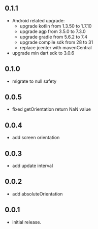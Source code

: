 ## 0.1.1
* Android related upgrade:
    * upgrade kotlin from 1.3.50 to 1.7.10
    * upgrade agp from 3.5.0 to 7.3.0
    * upgrade gradle from 5.6.2 to 7.4
    * upgrade compile sdk from 28 to 31
    * replace jcenter with mavenCentral
* upgrade min dart sdk to 3.0.6

## 0.1.0

* migrate to null safety

## 0.0.5

* fixed getOrientation return NaN value

## 0.0.4

* add screen orientation

## 0.0.3

* add update interval

## 0.0.2

* add absoluteOrientation

## 0.0.1

* initial release.
